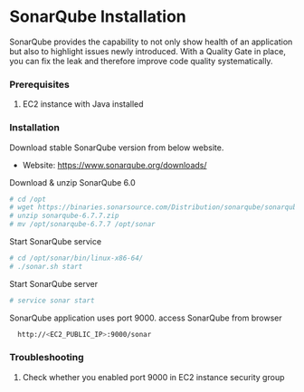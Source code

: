 # SonarQube Installation

SonarQube provides the capability to not only show health of an application but also to highlight issues newly introduced. With a Quality Gate in place, you can fix the leak and therefore improve code quality systematically.

### Prerequisites
1. EC2 instance with Java installed


### Installation

Download stable SonarQube version from below website. 
- Website: https://www.sonarqube.org/downloads/

Download & unzip SonarQube 6.0
```sh
# cd /opt
# wget https://binaries.sonarsource.com/Distribution/sonarqube/sonarqube-6.7.7.zip
# unzip sonarqube-6.7.7.zip
# mv /opt/sonarqube-6.7.7 /opt/sonar
```


Start SonarQube service 
```sh
# cd /opt/sonar/bin/linux-x86-64/
# ./sonar.sh start
```


Start SonarQube server
```sh
# service sonar start
```
SonarQube application uses port 9000. access SonarQube from browser
```sh
  http://<EC2_PUBLIC_IP>:9000/sonar
```
###  Troubleshooting 

1. Check whether you enabled port 9000 in EC2 instance security group


